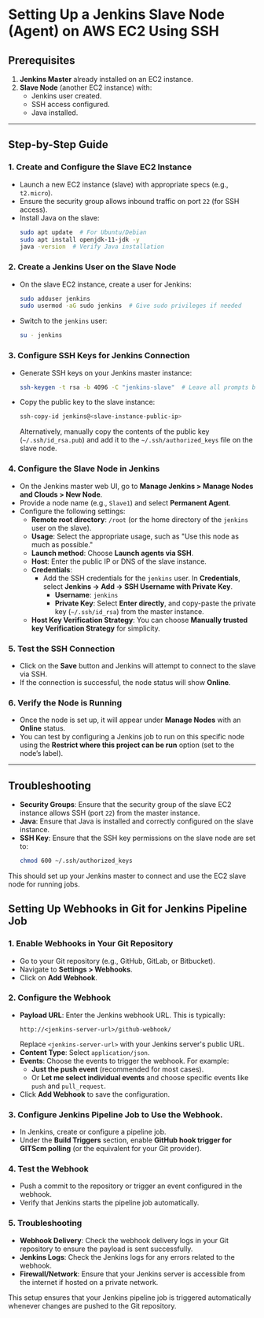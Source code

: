 # Setting Up a Jenkins Slave Node (Agent) on AWS EC2 Using SSH  

## Prerequisites  
1. **Jenkins Master** already installed on an EC2 instance.  
2. **Slave Node** (another EC2 instance) with:  
    - Jenkins user created.  
    - SSH access configured.  
    - Java installed.  

---

## Step-by-Step Guide  

### 1. Create and Configure the Slave EC2 Instance  
- Launch a new EC2 instance (slave) with appropriate specs (e.g., `t2.micro`).  
- Ensure the security group allows inbound traffic on port `22` (for SSH access).  
- Install Java on the slave:  
  ```bash  
  sudo apt update  # For Ubuntu/Debian  
  sudo apt install openjdk-11-jdk -y  
  java -version  # Verify Java installation  
  ```  

### 2. Create a Jenkins User on the Slave Node  
- On the slave EC2 instance, create a user for Jenkins:  
  ```bash  
  sudo adduser jenkins  
  sudo usermod -aG sudo jenkins  # Give sudo privileges if needed  
  ```  
- Switch to the `jenkins` user:  
  ```bash  
  su - jenkins  
  ```  

### 3. Configure SSH Keys for Jenkins Connection  
- Generate SSH keys on your Jenkins master instance:  
  ```bash  
  ssh-keygen -t rsa -b 4096 -C "jenkins-slave"  # Leave all prompts blank for defaults  
  ```  
- Copy the public key to the slave instance:  
  ```bash  
  ssh-copy-id jenkins@<slave-instance-public-ip>  
  ```  
  Alternatively, manually copy the contents of the public key (`~/.ssh/id_rsa.pub`) and add it to the `~/.ssh/authorized_keys` file on the slave node.  

### 4. Configure the Slave Node in Jenkins  
- On the Jenkins master web UI, go to **Manage Jenkins > Manage Nodes and Clouds > New Node**.  
- Provide a node name (e.g., `Slave1`) and select **Permanent Agent**.  
- Configure the following settings:  
  - **Remote root directory**: `/root` (or the home directory of the `jenkins` user on the slave).  
  - **Usage**: Select the appropriate usage, such as "Use this node as much as possible."  
  - **Launch method**: Choose **Launch agents via SSH**.  
  - **Host**: Enter the public IP or DNS of the slave instance.  
  - **Credentials**:  
     - Add the SSH credentials for the `jenkins` user. In **Credentials**, select **Jenkins → Add → SSH Username with Private Key**.  
        - **Username**: `jenkins`  
        - **Private Key**: Select **Enter directly**, and copy-paste the private key (`~/.ssh/id_rsa`) from the master instance.  
  - **Host Key Verification Strategy**: You can choose **Manually trusted key Verification Strategy** for simplicity.  

### 5. Test the SSH Connection  
- Click on the **Save** button and Jenkins will attempt to connect to the slave via SSH.  
- If the connection is successful, the node status will show **Online**.  

### 6. Verify the Node is Running  
- Once the node is set up, it will appear under **Manage Nodes** with an **Online** status.  
- You can test by configuring a Jenkins job to run on this specific node using the **Restrict where this project can be run** option (set to the node’s label).  

---

## Troubleshooting  
- **Security Groups**: Ensure that the security group of the slave EC2 instance allows SSH (port `22`) from the master instance.  
- **Java**: Ensure that Java is installed and correctly configured on the slave instance.  
- **SSH Key**: Ensure that the SSH key permissions on the slave node are set to:  
  ```bash  
  chmod 600 ~/.ssh/authorized_keys  
  ```  

This should set up your Jenkins master to connect and use the EC2 slave node for running jobs.  

## Setting Up Webhooks in Git for Jenkins Pipeline Job  

### 1. Enable Webhooks in Your Git Repository  
- Go to your Git repository (e.g., GitHub, GitLab, or Bitbucket).  
- Navigate to **Settings > Webhooks**.  
- Click on **Add Webhook**.  

### 2. Configure the Webhook  
- **Payload URL**: Enter the Jenkins webhook URL. This is typically:  
    ```
    http://<jenkins-server-url>/github-webhook/
    ```  
    Replace `<jenkins-server-url>` with your Jenkins server's public URL.  
- **Content Type**: Select `application/json`.  
- **Events**: Choose the events to trigger the webhook. For example:  
    - **Just the push event** (recommended for most cases).  
    - Or **Let me select individual events** and choose specific events like `push` and `pull_request`.  
- Click **Add Webhook** to save the configuration.  

### 3. Configure Jenkins Pipeline Job to Use the Webhook. 
- In Jenkins, create or configure a pipeline job.  
- Under the **Build Triggers** section, enable **GitHub hook trigger for GITScm polling** (or the equivalent for your Git provider).  

### 4. Test the Webhook  
- Push a commit to the repository or trigger an event configured in the webhook.  
- Verify that Jenkins starts the pipeline job automatically.

### 5. Troubleshooting  
- **Webhook Delivery**: Check the webhook delivery logs in your Git repository to ensure the payload is sent successfully.  
- **Jenkins Logs**: Check the Jenkins logs for any errors related to the webhook.  
- **Firewall/Network**: Ensure that your Jenkins server is accessible from the internet if hosted on a private network.  

This setup ensures that your Jenkins pipeline job is triggered automatically whenever changes are pushed to the Git repository.
